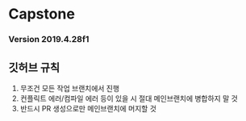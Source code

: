 # Capstone

### Version 2019.4.28f1

## 깃허브 규칙
1. 무조건 모든 작업 브랜치에서 진행
2. 컨플릭트 에러/컴파일 에러 등이 있을 시 절대 메인브랜치에 병합하지 말 것
3. 반드시 PR 생성으로만 메인브랜치에 머지할 것

